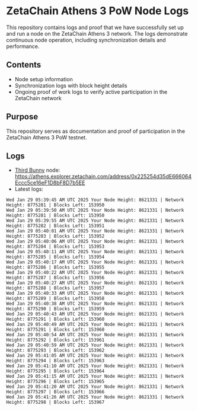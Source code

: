 # ZetaChain Athens 3 PoW Node Logs
This repository contains logs and proof that we have successfully set up and run a node on the ZetaChain Athens 3 network. The logs demonstrate continuous node operation, including synchronization details and performance.

## Contents
- Node setup information
- Synchronization logs with block height details
- Ongoing proof of work logs to verify active participation in the ZetaChain network

## Purpose
This repository serves as documentation and proof of participation in the ZetaChain Athens 3 PoW testnet.

## Logs

- [Third Bunny](https://thirdbunny.xyz/) node: https://athens.explorer.zetachain.com/address/0x225254d35dE666064Eccc5ce16eF1D8bF8D7b5EE
- Latest logs:
```
Wed Jan 29 05:39:45 AM UTC 2025 Your Node Height: 8621331 | Network Height: 8775281 | Blocks Left: 153950
Wed Jan 29 05:39:50 AM UTC 2025 Your Node Height: 8621331 | Network Height: 8775281 | Blocks Left: 153950
Wed Jan 29 05:39:55 AM UTC 2025 Your Node Height: 8621331 | Network Height: 8775282 | Blocks Left: 153951
Wed Jan 29 05:40:01 AM UTC 2025 Your Node Height: 8621331 | Network Height: 8775283 | Blocks Left: 153952
Wed Jan 29 05:40:06 AM UTC 2025 Your Node Height: 8621331 | Network Height: 8775284 | Blocks Left: 153953
Wed Jan 29 05:40:11 AM UTC 2025 Your Node Height: 8621331 | Network Height: 8775285 | Blocks Left: 153954
Wed Jan 29 05:40:17 AM UTC 2025 Your Node Height: 8621331 | Network Height: 8775286 | Blocks Left: 153955
Wed Jan 29 05:40:22 AM UTC 2025 Your Node Height: 8621331 | Network Height: 8775287 | Blocks Left: 153956
Wed Jan 29 05:40:27 AM UTC 2025 Your Node Height: 8621331 | Network Height: 8775288 | Blocks Left: 153957
Wed Jan 29 05:40:33 AM UTC 2025 Your Node Height: 8621331 | Network Height: 8775289 | Blocks Left: 153958
Wed Jan 29 05:40:38 AM UTC 2025 Your Node Height: 8621331 | Network Height: 8775290 | Blocks Left: 153959
Wed Jan 29 05:40:43 AM UTC 2025 Your Node Height: 8621331 | Network Height: 8775291 | Blocks Left: 153960
Wed Jan 29 05:40:49 AM UTC 2025 Your Node Height: 8621331 | Network Height: 8775291 | Blocks Left: 153960
Wed Jan 29 05:40:54 AM UTC 2025 Your Node Height: 8621331 | Network Height: 8775292 | Blocks Left: 153961
Wed Jan 29 05:40:59 AM UTC 2025 Your Node Height: 8621331 | Network Height: 8775293 | Blocks Left: 153962
Wed Jan 29 05:41:05 AM UTC 2025 Your Node Height: 8621331 | Network Height: 8775294 | Blocks Left: 153963
Wed Jan 29 05:41:10 AM UTC 2025 Your Node Height: 8621331 | Network Height: 8775295 | Blocks Left: 153964
Wed Jan 29 05:41:15 AM UTC 2025 Your Node Height: 8621331 | Network Height: 8775296 | Blocks Left: 153965
Wed Jan 29 05:41:20 AM UTC 2025 Your Node Height: 8621331 | Network Height: 8775297 | Blocks Left: 153966
Wed Jan 29 05:41:26 AM UTC 2025 Your Node Height: 8621331 | Network Height: 8775298 | Blocks Left: 153967
```
